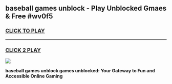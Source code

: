 
## baseball games unblock - Play Unblocked Gmaes & Free #wv0f5
<h3>
<a href="https://premium.freeplayer.one?title=baseball_games_unblock&ref=01M">CLICK TO PLAY</a></h3>
<hr>

<h3>
<a href="https://premium.freeplayer.one?title=baseball_games_unblock&ref=01M">CLICK 2 PLAY</a>
  
</h3>

<a href="https://premium.freeplayer.one?title=baseball_games_unblock&ref=01M"><img src="https://clearcache.store/games.png"></a>


**baseball games unblock games unblocked: Your Gateway to Fun and Accessible Online Gaming**
